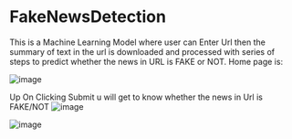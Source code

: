 # FakeNewsDetection
This is a Machine Learning Model where user can Enter Url then the summary of text in the url is downloaded and processed with series of steps to predict whether the news in URL is FAKE or NOT.
Home page is:

![image](https://user-images.githubusercontent.com/71507908/148875210-617f0ace-eae8-433d-b943-cdd402f33040.png)

Up On Clicking Submit u will get to know whether the news in Url is FAKE/NOT
![image](https://user-images.githubusercontent.com/71507908/148875386-9f26ea78-d2cb-453a-9247-110a5028a2c9.png)

![image](https://user-images.githubusercontent.com/71507908/148875342-ceceae3c-25f9-4d4c-913f-f4e4ee636cbe.png)


